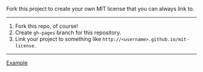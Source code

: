 Fork this project to create your own MIT license that you can always link to.

---

1. Fork this repo, of course!
2. Create `gh-pages` branch for this repository.
3. Link your project to something like `http://<username>.github.io/mit-license`.

---

[Example](http://heiswayi.github.io/mit-license)
